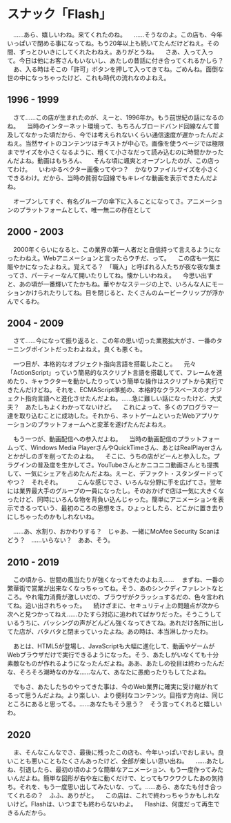 # スナック「Flash」

　……あら、嬉しいわね。来てくれたのね。
　……そうなのよ。この店も、今年いっぱいで閉める事になってね。もう20年以上も続いてたんだけどねえ。その間、ずっとひいきにしてくれたわねえ。ありがとうね。
　さあ、入って入って。今日は他にお客さんもいないし、あたしの昔話に付き合ってくれるかしら？
　あ、入る時はそこの「許可」ボタンを押して入ってきてね。ごめんね。面倒な世の中になっちゃったけど、これも時代の流れなのよねえ。

## 1996 - 1999

　さて……この店が生まれたのが、えーと、1996年か。もう前世紀の話になるのね。
　当時のインターネット環境って、もちろんブロードバンド回線なんて普及してなかった頃だから、今では考えられないくらい通信速度が遅かったんだよねえ。当然サイトのコンテンツはテキストが中心で。画像を使うページでは極限までサイズを小さくなるように、粗くて小さなだって読み込むのに時間かかったんだよね。動画はもちろん、
　そんな頃に颯爽とオープンしたのが、この店ってわけ。
　いわゆるベクター画像ってやつ？　かなりファイルサイズを小さくできるわけ。だから、当時の貧弱な回線でもキレイな動画を表示できたんだよね。

　オープンしてすぐ、有名グループの傘下に入ることになってさ。アニメーションのプラットフォームとして、唯一無二の存在として

## 2000 - 2003

　2000年くらいになると、この業界の第一人者だと自信持って言えるようになったわねえ。Webアニメーションと言ったらウチだ、って。
　この店も一気に賑やかになったよねえ。覚えてる？　「職人」と呼ばれる人たちが夜な夜な集まってさ、パーティーなんて開いたりしてね。懐かしいわねえ。
　今思い出すと、あの頃が一番輝いてたかもね。華やかなステージの上で、いろんな人にモーションかけられたりしてね。目を閉じると、たくさんのムービークリップが浮かんでくるわ。

## 2004 - 2009

　さて……今になって振り返ると、この年の思い切った業務拡大がさ、一番のターニングポイントだったわよねえ。良くも悪くも。

　一つ目が、本格的なオブジェクト指向言語を搭載したこと。
　元々「ActionScript」っていう簡易的なスクリプト言語を搭載してて、フレームを進めたり、キャラクターを動かしたりっていう簡単な操作はスクリプトから実行できたんだけどね。それを、ECMAScript準拠の、本格的なクラスベースのオブジェクト指向言語へと進化させたんだよね。……急に難しい話になったけど、大丈夫？　あたしもよくわかってないけど。
　これによって、多くのプログラマー達を取り込むことに成功した。それから、ネットゲームといったWebアプリケーションのプラットフォームへと変革を遂げたんだよねえ。

　もう一つが、動画配信への参入だよね。
　当時の動画配信のプラットフォームって、Windows Media PlayerさんやQuickTimeさん、あとはRealPlayerさんとかがしのぎを削ってたのよね。
　そこに、うちの店がどーんと参入した。プラグインの普及度を生かしてさ。YouTubeさんとかニコニコ動画さんとも提携して、一気にシェアを占めたんだよね。えーと、デファクト・スタンダードってやつ？　それそれ。
　
　こんな感じでさ、いろんな分野に手を広げてさ。翌年には業界最大手のグループの一員になったし。そのおかげで店は一気に大きくなったけど、同時にいろんな物を背負い込んじゃった。簡単にアニメーションを表示できるっていう、最初のころの思想をさ。ひょっとしたら、どこかに置き去りにしちゃったのかもしれないね。

　……あ、水割り、おかわりする？　じゃあ、一緒にMcAfee Security Scanはどう？　……いらない？　ああ、そう。

## 2010 - 2019

　この頃から、世間の風当たりが強くなってきたのよねえ……
　まずね、一番の繁華街で営業が出来なくなっちゃってね。そう、あのシンクディファレントなところ。やれ電力消費が激しいだの、ブラウザがクラッシュするだの、色々言われてね。追い出されちゃった。
　続けざまに、セキュリティ上の問題点が次から次へと見つかってねえ……ひたすら対応に追われてばかりだった。そうこうしているうちに、バッシングの声がどんどん強くなってきてね。あれだけ各所に出してた店が、バタバタと閉まっていったよね。あの時は、本当淋しかったわ。

　あとは、HTML5が登場し、JavaScriptも大幅に進化して、動画やゲームがWebブラウザだけで実行できるようになった。そう、あたしがいなくても十分素敵なものが作れるようになったんだよね。ああ、あたしの役目は終わったんだな、そろそろ潮時なのかな……なんて、あなたに愚痴ったりもしてたよね。

　でもさ、あたしたちのやってきた事は、今のWeb業界に確実に受け継がれてるって思うんだよね。より楽しい、より便利なコンテンツ。目指す方向は、同じところにあると思ってる。……あなたもそう思う？　そう言ってくれると嬉しいわ。

## 2020

　ま、そんなこんなでさ、最後に残ったこの店も、今年いっぱいでおしまい。良いことも悪いこともたくさんあったけど、全部が楽しい思い出ね。
　……あたしね、引退したら、最初の頃のような簡単なアニメーション、もう一度作ってみたいんだよね。簡単な図形が右や左に動くだけで、とってもワクワクしたあの気持ち。それを、もう一度思い出してみたいな、って。……あら、あなたも付き合ってくれるの？　ふふ、ありがと。
　この店は、これで終わっちゃうかもしれないけど。Flashは、いつまでも終わらないわよ。
　Flashは、何度だって再生できるんだから。
<!--stackedit_data:
eyJoaXN0b3J5IjpbMTAyMDk4NDk1OCwtMTQ3NDExOTg3MywxMj
E3MDY0OTQxLC00NDk3OTM5MzksMTUzOTkzOTk0NCwxNzg4OTI5
MDg5LC0xMTkxNDE0NDksMTIzNzQwMjgwOSwyNDk3MTY4OTIsLT
E4Mjk1NDg3MzgsLTE4MzE5MzU3NjEsLTkzODExNDI5MSwtMjQ1
NzQyMzIwLC0yMDAwNTg2NDAzLDczODM3NTY1OCwyNjIwODgwMT
csLTExNTQyMDQ1OTEsNjYzMjM0Mzc2LDE4MTI1NDg3MTQsLTEx
OTU2NDA1NDldfQ==
-->